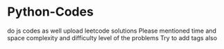 # Python-Codes
do js codes as well
upload leetcode solutions
Please mentioned time and space complexity and difficulty level of the problems
Try to add tags also
